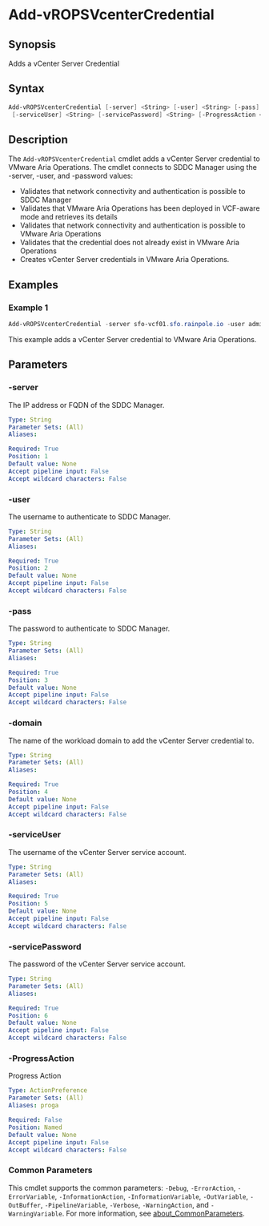 # Add-vROPSVcenterCredential

## Synopsis

Adds a vCenter Server Credential

## Syntax

```powershell
Add-vROPSVcenterCredential [-server] <String> [-user] <String> [-pass] <String> [-domain] <String>
 [-serviceUser] <String> [-servicePassword] <String> [-ProgressAction <ActionPreference>] [<CommonParameters>]
```

## Description

The `Add-vROPSVcenterCredential` cmdlet adds a vCenter Server credential to VMware Aria Operations.
The cmdlet connects to SDDC Manager using the -server, -user, and -password values:

- Validates that network connectivity and authentication is possible to SDDC Manager
- Validates that VMware Aria Operations has been deployed in VCF-aware mode and retrieves its details
- Validates that network connectivity and authentication is possible to VMware Aria Operations
- Validates that the credential does not already exist in VMware Aria Operations
- Creates vCenter Server credentials in VMware Aria Operations.

## Examples

### Example 1

```powershell
Add-vROPSVcenterCredential -server sfo-vcf01.sfo.rainpole.io -user administrator@vsphere.local -pass VMw@re1! -domain sfo-m01 -serviceUser svc-iom-vsphere@sfo.rainpole.io -servicePassword VMw@re1!
```

This example adds a vCenter Server credential to VMware Aria Operations.

## Parameters

### -server

The IP address or FQDN of the SDDC Manager.

```yaml
Type: String
Parameter Sets: (All)
Aliases:

Required: True
Position: 1
Default value: None
Accept pipeline input: False
Accept wildcard characters: False
```

### -user

The username to authenticate to SDDC Manager.

```yaml
Type: String
Parameter Sets: (All)
Aliases:

Required: True
Position: 2
Default value: None
Accept pipeline input: False
Accept wildcard characters: False
```

### -pass

The password to authenticate to SDDC Manager.

```yaml
Type: String
Parameter Sets: (All)
Aliases:

Required: True
Position: 3
Default value: None
Accept pipeline input: False
Accept wildcard characters: False
```

### -domain

The name of the workload domain to add the vCenter Server credential to.

```yaml
Type: String
Parameter Sets: (All)
Aliases:

Required: True
Position: 4
Default value: None
Accept pipeline input: False
Accept wildcard characters: False
```

### -serviceUser

The username of the vCenter Server service account.

```yaml
Type: String
Parameter Sets: (All)
Aliases:

Required: True
Position: 5
Default value: None
Accept pipeline input: False
Accept wildcard characters: False
```

### -servicePassword

The password of the vCenter Server service account.

```yaml
Type: String
Parameter Sets: (All)
Aliases:

Required: True
Position: 6
Default value: None
Accept pipeline input: False
Accept wildcard characters: False
```

### -ProgressAction

Progress Action

```yaml
Type: ActionPreference
Parameter Sets: (All)
Aliases: proga

Required: False
Position: Named
Default value: None
Accept pipeline input: False
Accept wildcard characters: False
```

### Common Parameters

This cmdlet supports the common parameters: `-Debug`, `-ErrorAction`, `-ErrorVariable`, `-InformationAction`, `-InformationVariable`, `-OutVariable`, `-OutBuffer`, `-PipelineVariable`, `-Verbose`, `-WarningAction`, and `-WarningVariable`. For more information, see [about_CommonParameters](http://go.microsoft.com/fwlink/?LinkID=113216).
